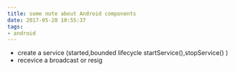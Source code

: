 ```yaml
---
title: some note about Android components
date: 2017-05-28 10:55:37
tags:
- android
---
```


* create a service (started,bounded lifecycle startService(),stopService() )
* recevice a broadcast or resig
